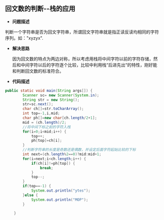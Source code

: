 ## 回文数的判断--栈的应用

- **问题描述**

判断一个字符串是否为回文字符串，所谓回文字符串就是指正读反读均相同的字符序列。如："xyzyx".

- **解决思路**

  ​        因为回文数的特点为两边对称，所以考虑用栈将中间字符以前的字符存储，然后和中间字符以后的字符逐个比较，比较中利用栈“后进先出“的特性，刚好能和判断回文数的标准符合。

- **代码描述**

```java
public static void main(String args[]) {
		Scanner sc= new Scanner(System.in);
		String str = new String();
		str=sc.next();
		char ch[]=str.toCharArray();
		int top=-1,i,mid;
		char ph[]=new char[ch.length/2+1];
		mid = (ch.length)/2;
    	//将中间下标之前的字符入栈
		for(i=0;i<mid;i++) {
			top++;
			ph[top]=ch[i];
		}
		//判断字符串的长度是奇数还是偶数，并设定后面字符起始比较的下标
    	int next=(ch.length%2==0)?mid:mid+1;
		for(i=next;i<ch.length;i++) {
			if(ch[i]!=ph[top]) {
				break;
			}
			top--;
		}
		if(top==-1) {
			System.out.println("ytes");
		}else {
			System.out.println("MOP");
		}
		
	}
```

